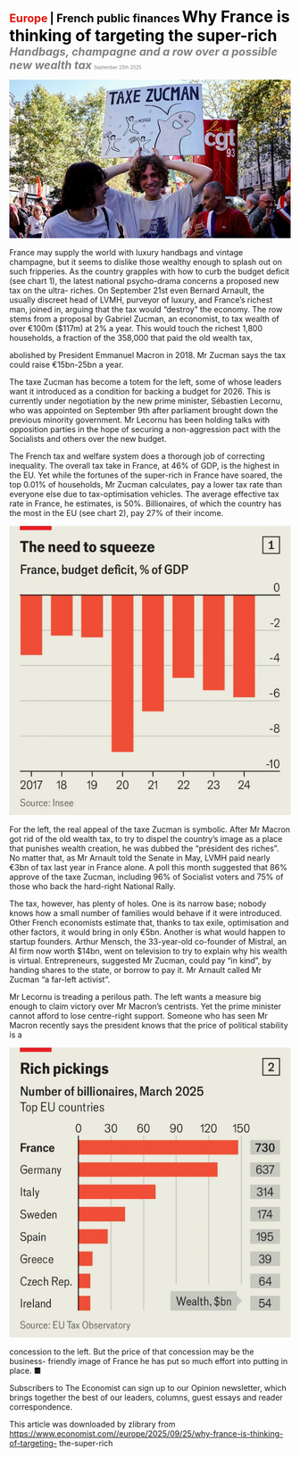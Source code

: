 <span style="color:#E3120B; font-size:14.9pt; font-weight:bold;">Europe</span> <span style="color:#000000; font-size:14.9pt; font-weight:bold;">| French public finances</span>
<span style="color:#000000; font-size:21.0pt; font-weight:bold;">Why France is thinking of targeting the super-rich</span>
<span style="color:#808080; font-size:14.9pt; font-weight:bold; font-style:italic;">Handbags, champagne and a row over a possible new wealth tax</span>
<span style="color:#808080; font-size:6.2pt;">September 25th 2025</span>

![](../images/040_Why_France_is_thinking_of_targeting_the_super-rich/p0173_img01.jpeg)

France may supply the world with luxury handbags and vintage champagne, but it seems to dislike those wealthy enough to splash out on such fripperies. As the country grapples with how to curb the budget deficit (see chart 1), the latest national psycho-drama concerns a proposed new tax on the ultra- riches. On September 21st even Bernard Arnault, the usually discreet head of LVMH, purveyor of luxury, and France’s richest man, joined in, arguing that the tax would “destroy” the economy. The row stems from a proposal by Gabriel Zucman, an economist, to tax wealth of over €100m ($117m) at 2% a year. This would touch the richest 1,800 households, a fraction of the 358,000 that paid the old wealth tax,

abolished by President Emmanuel Macron in 2018. Mr Zucman says the tax could raise €15bn-25bn a year.

The taxe Zucman has become a totem for the left, some of whose leaders want it introduced as a condition for backing a budget for 2026. This is currently under negotiation by the new prime minister, Sébastien Lecornu, who was appointed on September 9th after parliament brought down the previous minority government. Mr Lecornu has been holding talks with opposition parties in the hope of securing a non-aggression pact with the Socialists and others over the new budget.

The French tax and welfare system does a thorough job of correcting inequality. The overall tax take in France, at 46% of GDP, is the highest in the EU. Yet while the fortunes of the super-rich in France have soared, the top 0.01% of households, Mr Zucman calculates, pay a lower tax rate than everyone else due to tax-optimisation vehicles. The average effective tax rate in France, he estimates, is 50%. Billionaires, of which the country has the most in the EU (see chart 2), pay 27% of their income.

![](../images/040_Why_France_is_thinking_of_targeting_the_super-rich/p0174_img01.jpeg)

For the left, the real appeal of the taxe Zucman is symbolic. After Mr Macron got rid of the old wealth tax, to try to dispel the country’s image as a place that punishes wealth creation, he was dubbed the “président des riches”. No matter that, as Mr Arnault told the Senate in May, LVMH paid nearly €3bn of tax last year in France alone. A poll this month suggested that 86% approve of the taxe Zucman, including 96% of Socialist voters and 75% of those who back the hard-right National Rally.

The tax, however, has plenty of holes. One is its narrow base; nobody knows how a small number of families would behave if it were introduced. Other French economists estimate that, thanks to tax exile, optimisation and other factors, it would bring in only €5bn. Another is what would happen to startup founders. Arthur Mensch, the 33-year-old co-founder of Mistral, an AI firm now worth $14bn, went on television to try to explain why his wealth is virtual. Entrepreneurs, suggested Mr Zucman, could pay “in kind”, by handing shares to the state, or borrow to pay it. Mr Arnault called Mr Zucman “a far-left activist”.

Mr Lecornu is treading a perilous path. The left wants a measure big enough to claim victory over Mr Macron’s centrists. Yet the prime minister cannot afford to lose centre-right support. Someone who has seen Mr Macron recently says the president knows that the price of political stability is a

![](../images/040_Why_France_is_thinking_of_targeting_the_super-rich/p0175_img01.jpeg)

concession to the left. But the price of that concession may be the business- friendly image of France he has put so much effort into putting in place. ■

Subscribers to The Economist can sign up to our Opinion newsletter, which brings together the best of our leaders, columns, guest essays and reader correspondence.

This article was downloaded by zlibrary from https://www.economist.com//europe/2025/09/25/why-france-is-thinking-of-targeting- the-super-rich
